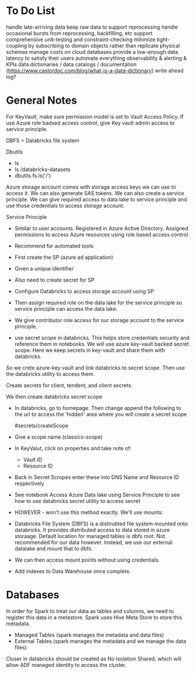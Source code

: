 # To Do List

handle late-arriving data
keep raw data to support reprocessing
handle occasional bursts from reprocessing, backfilling, etc
support comprehensive unit-testing and constraint-checking
minimize tight-coupling by subscribing to domain objects rather than replicate physical schemas
manage costs on cloud databases
provide a low-enough data latency to satisfy their users
automate everything
observability & alerting & KPIs
data dictionaries / data catalogs / documentation (https://www.castordoc.com/blog/what-is-a-data-dictionary)
write ahead log?

# General Notes


For KeyVault, make sure permission model is set to Vault Access Policy. If use Azure role badsed access control, give Key vault admin access to service principle.


DBFS = Databricks file system

Dbutils 

- ls
- ls /databricks-datasets
- dbutils.fs.ls('/') 

Azure storage account comes with storage access keys we can use to access it. We can also generate SAS tokens. We can also create a service principle. We can give required access to data lake to service principle and use those credentials to access storage account. 

Service Principle 

- Similar to user accounts. Registered in Azure Active Directory. Assigned permissions to access Azure resources using role based access control.
- Recommend for automated tools
- First create the SP (azure ad application)
- Given a unique identifier
- Also need to create secret for SP
- Configure Databricks to access storage account using SP
- Then assign required role on the data lake for the service principle so service principle can access the data lake.
- We give contributor role access for our storage account to the service principle.

- use secret scope in databricks. This helps store credentials security and reference them in notebooks. We will use azure key-vault backed secret scope. Here we keep secrets in key-vault and share them with databricks. 

So we crete azure-key vault and link databricks to secret scope. Then use the databricks utility to access them.

Create secrets for client, tendent, and client secrets.

We then create databricks secret scope
- In databricks, go to homepage. Then change append the following to the url to access the 'hidden' area where you will create a secret scope

    #secrets/createScope

- Give a scope name (classics-scope)
- In KeyValut, click on properties and take note of:
    - Vault ID
    - Resource ID
- Back in Secret Scropes enter these into DNS Name and Resource ID respectively 
- See notebook Access Azure Data lake using Service Principle to see how to use databricks secret utility to access secret

- HOWEVER - won't use this method exactly. We'll use mounts:
 - Databricks File System (DBFS) is a distirubted file system mounted onto databricks. It provides distributed access to data stored in azure storaage. Default location for managed tables is dbfs root. Not recommended for our data however. Instead, we use our external datalake and mount that to dbfs. 

 - We can then access mount points without using credentials. 

 - Add indexes to Data Warehouse once complete. 

 # Databases

 In order for Spark to treat our data as tables and columns, we need to register this data 
 in a metastore. Spark uses Hive Meta Store to store this metadata. 

 - Managed Tables (spark manages the metadata and data files)
 - External Tables (spark manages the metadata and we manage the data files)


Cluser in databricks should be created as No Isolation Shared, which will allow ADF managed identity to access the cluster.

